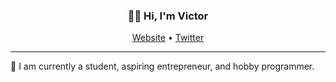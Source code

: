 <h3 align="center">👋🏿 Hi, I'm Victor</h3>

<p align="center">
  <a href="https://vercel.com/">Website</a> •
  <a href="https://twitter.com/">Twitter</a>
</p>

---

🚀 I am currently a student, aspiring entrepreneur, and hobby programmer.
